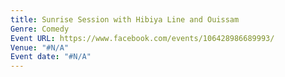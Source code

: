 ```yaml
---
title: Sunrise Session with Hibiya Line and Ouissam
Genre: Comedy
Event URL: https://www.facebook.com/events/106428986689993/
Venue: "#N/A"
Event date: "#N/A"
---
```


